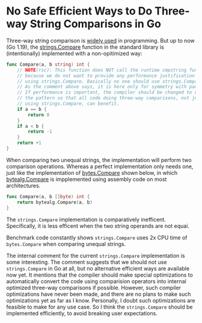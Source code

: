 
# No Safe Efficient Ways to Do Three-way String Comparisons in Go

Three-way string comparison is [widely used] in programming.
But up to now (Go 1.19), the [strings.Compare] function in the standard library
is (intentionally) implemented with a non-opitimized way:

[widely used]: https://sourcegraph.com/search?q=context:global+switch+strings.Compare+lang:Go+&patternType=literal

```Go
func Compare(a, b string) int {
	// NOTE(rsc): This function does NOT call the runtime cmpstring function,
	// because we do not want to provide any performance justification for
	// using strings.Compare. Basically no one should use strings.Compare.
	// As the comment above says, it is here only for symmetry with package bytes.
	// If performance is important, the compiler should be changed to recognize
	// the pattern so that all code doing three-way comparisons, not just code
	// using strings.Compare, can benefit.
	if a == b {
		return 0
	}
	if a < b {
		return -1
	}
	return +1
}
```

When comparing two unequal strings, the implementation will perform two comparison operations.
Whereas a perfect implementation only needs one,
just like the implementation of [bytes.Compare] shown below,
in which [bytealg.Compare] is impplemented using assembly code
on most architectures.

```Go
func Compare(a, b []byte) int {
	return bytealg.Compare(a, b)
}
```

The `strings.Compare` implementation is comparatively inefficent.
Specifically, it is less efficent when the two string operands are not equai.

[strings.Compare]: https://github.com/golang/go/blob/go1.19/src/strings/compare.go#L7-L28
[bytes.Compare]: https://github.com/golang/go/blob/go1.19/src/bytes/bytes.go#L23-L28
[bytealg.Compare]: https://github.com/golang/go/blob/go1.19/src/internal/bytealg/compare_native.go#L12

Benchmark code constantly shows `strings.Compare` uses 2x CPU time of `bytes.Compare`
when comparing unequal strings.

The internal comment for the current `strings.Compare` implementation
is some interesting. The comment suggests that we should not use
`strings.Compare` in Go at all, but no alternative efficient ways are available now yet.
It mentions that the compiler should make special optimizations to automatically
convert the code using comparision operators into internal optimized three-way comparisons if possible.
However, such compiler optimizations have never been made,
and there are no plans to make such optimizations yet as far as I know.
Personally, I doubt such optimizations are feasible to make for any use case.
So I think the `strings.Compare` should be implemented efficiently,
to avoid breaking user expectations.






